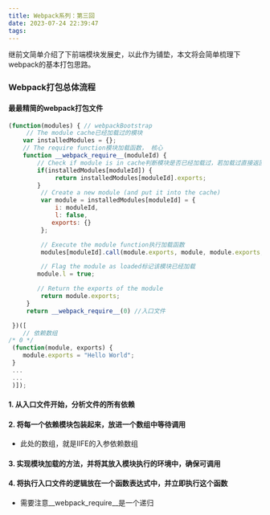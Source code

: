 ```yaml
---
title: Webpack系列：第三回
date: 2023-07-24 22:39:47
tags:
---
```

继前文简单介绍了下前端模块发展史，以此作为铺垫，本文将会简单梳理下webpack的基本打包思路。

### Webpack打包总体流程
#### 最最精简的webpack打包文件
```js
(function(modules) { // webpackBootstrap
     // The module cache已经加载过的模块
    var installedModules = {};
    // The require function模块加载函数， 核心
    function __webpack_require__(moduleId) {
        // Check if module is in cache判断模块是否已经加载过，若加载过直接返回加载的模块
        if(installedModules[moduleId]) {
             return installedModules[moduleId].exports;
        }
         // Create a new module (and put it into the cache)
         var module = installedModules[moduleId] = {
             i: moduleId,
             l: false,
            exports: {}
         };

         // Execute the module function执行加载函数
         modules[moduleId].call(module.exports, module, module.exports, __webpack_require__);

         // Flag the module as loaded标记该模块已经加载
        module.l = true;

        // Return the exports of the module
         return module.exports;
     }
     return __webpack_require__(0) //入口文件

 })([
    // 依赖数组
/* 0 */
 (function(module, exports) {
    module.exports = "Hello World";
 }
 ...
 ...
 )]);
```
#### 1. 从入口文件开始，分析文件的所有依赖
#### 2. 将每一个依赖模块包装起来，放进一个数组中等待调用
- 此处的数组，就是IIFE的入参依赖数组
#### 3. 实现模块加载的方法，并将其放入模块执行的环境中，确保可调用
#### 4. 将执行入口文件的逻辑放在一个函数表达式中，并立即执行这个函数
- 需要注意__webpack_require__是一个递归



